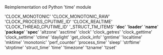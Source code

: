 Reimplementation od Python 'time' module

'CLOCK_MONOTONIC'
'CLOCK_MONOTONIC_RAW'
'CLOCK_PROCESS_CPUTIME_ID'
'CLOCK_REALTIME'
'CLOCK_THREAD_CPUTIME_ID'
'_STRUCT_TM_ITEMS'
'__doc__'
'__loader__'
'__name__'
'__package__'
'__spec__'
'altzone'
'asctime'
'clock'
'clock_getres'
'clock_gettime'
'clock_settime'
'ctime'
'daylight'
'get_clock_info'
'gmtime'
'localtime'
'mktime'
'monotonic'
'perf_counter'
'process_time'
'sleep'
'strftime'
'strptime'
'struct_time'
'time'
'timezone'
'tzname'
'tzset'
